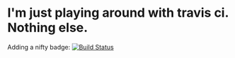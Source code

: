 # I'm just playing around with travis ci. Nothing else.

Adding a nifty badge: [![Build Status](https://travis-ci.org/pieceOpiland/travis-ci-playground.svg?branch=master)](https://travis-ci.org/pieceOpiland/travis-ci-playground)
